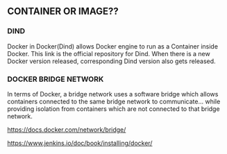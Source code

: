 ## CONTAINER OR IMAGE??


### DIND
Docker in Docker(Dind) allows Docker engine to run as a Container inside Docker. 
This link is the official repository for Dind. 
When there is a new Docker version released, corresponding Dind version also gets released.

### DOCKER BRIDGE NETWORK
In terms of Docker, a bridge network uses a software bridge which allows containers connected to the same bridge network to communicate... 
while providing isolation from containers which are not connected to that bridge network. 

https://docs.docker.com/network/bridge/

https://www.jenkins.io/doc/book/installing/docker/
